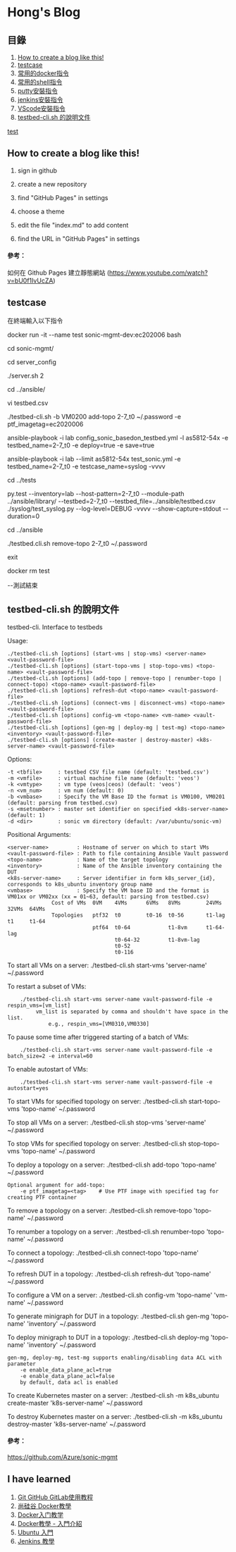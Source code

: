 #  Hong's Blog

## 目錄
       
   1. [How to create a blog like this!](https://jian-hong-wu.github.io/blog/#how-to-create-a-blog-like-this)
   2. [testcase](https://jian-hong-wu.github.io/blog/testcase/)
   3. [常用的docker指令](https://jian-hong-wu.github.io/blog/docker/)
   4. [常用的shell指令](https://jian-hong-wu.github.io/blog/shell/)
   5. [putty安裝指令](https://jian-hong-wu.github.io/blog/putty/)
   6. [jenkins安裝指令](https://jian-hong-wu.github.io/blog/jenkins/)
   7. [VScode安裝指令](https://jian-hong-wu.github.io/blog/VScode/)
   8. [testbed-cli.sh 的說明文件](https://jian-hong-wu.github.io/blog/testbed-cli/)

[test](https://jian-hong-wu.github.io/blog/#目錄)

## How to create a blog like this!

1. sign in github

2. create a new repository

3. find "GitHub Pages" in settings

4. choose a theme

5. edit the file "index.md" to add content

6. find the URL in "GitHub Pages" in settings

#### 參考：

如何在 Github Pages 建立靜態網站 (https://www.youtube.com/watch?v=bU0f1IvUcZA)

## testcase

在終端輸入以下指令

docker run -it --name test sonic-mgmt-dev:ec202006 bash

cd sonic-mgmt/

cd server_config

./server.sh 2

cd ../ansible/

vi testbed.csv

./testbed-cli.sh -b VM0200 add-topo 2-7_t0 ~/.password -e ptf_imagetag=ec2020006

ansible-playbook -i lab config_sonic_basedon_testbed.yml -l as5812-54x -e testbed_name=2-7_t0 -e deploy=true -e save=true

ansible-playbook -i lab --limit as5812-54x test_sonic.yml -e testbed_name=2-7_t0 -e testcase_name=syslog -vvvv

cd ../tests

py.test --inventory=lab --host-pattern=2-7_t0 --module-path ../ansible/library/ --testbed=2-7_t0 --testbed_file=../ansible/testbed.csv ./syslog/test_syslog.py --log-level=DEBUG -vvvv --show-capture=stdout --duration=0

cd ../ansible

./testbed.cli.sh remove-topo 2-7_t0 ~/.password

exit

docker rm test

--測試結束

## testbed-cli.sh 的說明文件

   testbed-cli. Interface to testbeds

Usage:

    ./testbed-cli.sh [options] (start-vms | stop-vms) <server-name> <vault-password-file>    
    ./testbed-cli.sh [options] (start-topo-vms | stop-topo-vms) <topo-name> <vault-password-file>    
    ./testbed-cli.sh [options] (add-topo | remove-topo | renumber-topo | connect-topo) <topo-name> <vault-password-file>    
    ./testbed-cli.sh [options] refresh-dut <topo-name> <vault-password-file>    
    ./testbed-cli.sh [options] (connect-vms | disconnect-vms) <topo-name> <vault-password-file>    
    ./testbed-cli.sh [options] config-vm <topo-name> <vm-name> <vault-password-file>    
    ./testbed-cli.sh [options] (gen-mg | deploy-mg | test-mg) <topo-name> <inventory> <vault-password-file>    
    ./testbed-cli.sh [options] (create-master | destroy-master) <k8s-server-name> <vault-password-file>

Options:

    -t <tbfile>     : testbed CSV file name (default: 'testbed.csv')    
    -m <vmfile>     : virtual machine file name (default: 'veos')    
    -k <vmtype>     : vm type (veos|ceos) (default: 'veos')    
    -n <vm_num>     : vm num (default: 0)    
    -b <vmbase>     : Specify the VM Base ID the format is VM0100, VM0201 (default: parsing from testbed.csv)    
    -s <msetnumber> : master set identifier on specified <k8s-server-name> (default: 1)    
    -d <dir>        : sonic vm directory (default: /var/ubuntu/sonic-vm)
    
Positional Arguments:

    <server-name>         : Hostname of server on which to start VMs    
    <vault-password-file> : Path to file containing Ansible Vault password    
    <topo-name>           : Name of the target topology    
    <inventory>           : Name of the Ansible inventory containing the DUT    
    <k8s-server-name>     : Server identifier in form k8s_server_{id}, corresponds to k8s_ubuntu inventory group name    
    <vmbase>              : Specify the VM base ID and the format is VM01xx or VM02xx (xx = 01~63, default: parsing from testbed.csv)    
                  Cost of VMs  0VM    4VMs      6VMs   8VMs        24VMs      32VMs  64VMs                  
                  Topologies   ptf32  t0        t0-16  t0-56       t1-lag     t1     t1-64                  
                               ptf64  t0-64            t1-8vm      t1-64-lag                               
                                      t0-64-32         t1-8vm-lag                                      
                                      t0-52                                      
                                      t0-116

To start all VMs on a server: ./testbed-cli.sh start-vms 'server-name' ~/.password

To restart a subset of VMs:

        ./testbed-cli.sh start-vms server-name vault-password-file -e respin_vms=[vm_list]        
             vm_list is separated by comma and shouldn't have space in the list.             
                 e.g., respin_vms=[VM0310,VM0330]
                 
To pause some time after triggered starting of a batch of VMs:

        ./testbed-cli.sh start-vms server-name vault-password-file -e batch_size=2 -e interval=60
        
To enable autostart of VMs:

        ./testbed-cli.sh start-vms server-name vault-password-file -e autostart=yes
        
To start VMs for specified topology on server: ./testbed-cli.sh start-topo-vms 'topo-name' ~/.password

To stop all VMs on a server:  ./testbed-cli.sh stop-vms 'server-name' ~/.password

To stop VMs for specified topology on server: ./testbed-cli.sh stop-topo-vms 'topo-name' ~/.password

To deploy a topology on a server: ./testbed-cli.sh add-topo 'topo-name' ~/.password

    Optional argument for add-topo:    
        -e ptf_imagetag=<tag>    # Use PTF image with specified tag for creating PTF container
        
To remove a topology on a server: ./testbed-cli.sh remove-topo 'topo-name' ~/.password

To renumber a topology on a server: ./testbed-cli.sh renumber-topo 'topo-name' ~/.password

To connect a topology: ./testbed-cli.sh connect-topo 'topo-name' ~/.password

To refresh DUT in a topology: ./testbed-cli.sh refresh-dut 'topo-name' ~/.password

To configure a VM on a server: ./testbed-cli.sh config-vm 'topo-name' 'vm-name' ~/.password

To generate minigraph for DUT in a topology: ./testbed-cli.sh gen-mg 'topo-name' 'inventory' ~/.password

To deploy minigraph to DUT in a topology: ./testbed-cli.sh deploy-mg 'topo-name' 'inventory' ~/.password

    gen-mg, deploy-mg, test-mg supports enabling/disabling data ACL with parameter    
        -e enable_data_plane_acl=true        
        -e enable_data_plane_acl=false        
        by default, data acl is enabled
        
To create Kubernetes master on a server: ./testbed-cli.sh -m k8s_ubuntu create-master 'k8s-server-name'  ~/.password

To destroy Kubernetes master on a server: ./testbed-cli.sh -m k8s_ubuntu destroy-master 'k8s-server-name' ~/.password

#### 參考：

https://github.com/Azure/sonic-mgmt

## I have learned 
   1. [Git GitHub GitLab使用教程](https://www.youtube.com/watch?v=usgghEA_BEk&list=PL5eFspCU9xDe4Gz0LotCdRg5V68AD3icH&index=1)
   2. [尚硅谷 Docker教學](https://www.youtube.com/watch?v=37b3cWIIxUg&list=PLmOn9nNkQxJFX0YVLDw5EMUL-4cVzXL33&index=1)
   3. [Docker入门教学](https://www.youtube.com/watch?v=bumV64OfLCs&list=PLliocbKHJNwubNT2oK-xlB1GXTXuLFb0I)
   4. [Docker教學 - 入門介紹](https://www.youtube.com/watch?v=pa1Zao1Hy2c&list=PLVVMQF8vWNCJnlO0Y34AE_1AgCapldp38)
   5. [Ubuntu 入門](https://www.youtube.com/watch?v=u6-IMozWQG0&list=PLkmkNssEXKuxfpeezLrnmHsUoJRJzWVui&index=1)
   6. [Jenkins 教學](https://www.youtube.com/watch?v=SbMabIXQd_A&list=PLmOn9nNkQxJE_3wrOfHdL1dWRY6CCHBnh)
